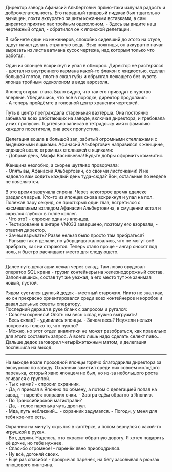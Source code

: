 Директор завода Афанасий Альбертович прямо-таки излучал радость и доброжелательность. Его парадный твидовый пиджак был тщательно вычищен, локти аккуратно зашиты кожаными вставками, а сам директор приятно пах тройным одеколоном.
\- Здесь вы видите наш чертёжный отдел, - обратился он к японской делегации.

В кабинете один из инженеров, спокойно сидевший до этого на стуле, вдруг начал делать странную вещь. Взяв ножницы, он аккуратно начал вырезать из листа ватмана кусок чертежа, над которым только что работал.

Один из японцев вскрикнул и упал в обморок. Директор не растерялся - достал из внутреннего кармана какой-то флакон с жидкостью, сделал большой глоток, плотно сжал губы и обрызгал лежащего без чувств японца тройным одеколоном в виде аэрозоля.

Японец открыл глаза. Было видно, что так его приводят в чувство впервые. Убедившись, что всё в порядке, директор продолжил:  
\- А теперь пройдёмте в головной центр хранения чертежей.

Путь в центр преграждала старенькая вахтёрша. Она постоянно забывала всех работающих на заводе, включая директора, и требовала у них пропуски. Тщательно записав в тетрадочку имя и фамилию каждого посетителя, она всех пропустила.

Делегация вошла в большой зал, забитый огромными стеллажами с выдвижными ящиками. Афанасий Альбертович направился к женщине, сидящей возле огромных стеллажей с ящиками:  
\- Добрый день, Марфа Васильевна! Будьте добры оформить коммитик.

Женщина незлобно, а скорее шутливо проворчала:  
\- Опять вы, Афанасий Альбертович, со своими листочками! И не надоело вам ходить каждый день туда-сюда?
Вон, остальные по неделе не появляются.
  
 В это время зазвучала сирена. Через некоторое время вдалеке раздался взрыв. Кто-то из японцев снова вскрикнул и упал на пол. Полежав пару секунд, он приоткрыл один глаз, встретился с насмешливым взглядом Афанасия Альбертовича, в смущении встал и скрылся глубоко в толпе коллег.  
 \- Что это? - спросил один из японцев.  
 \- Тестирование в ангаре VM033 завершено, поэтому его взорвали, - ответил директор.  
 \- Зачем взрывать? Разве нельзя было просто там прибраться?  
 \- Раньше так и делали, но уборщицы жаловались, что не могут всё прибрать, как ни стараются. Теперь стало проще - ангар сноcят под ноль, и быстро расчищают место для следующего.

***

Далее путь делагации лежал через склад. Там ловко орудовал оператор SQL крана - грузил контейнеры на железнодорожный состав. Заполнившись, состав тут же уезжал, а его место тут же занимал новый, пустой.

Рядом суетился щуплый дедок - местный старожил. Никто не знал как, но он прекрасно ориентировался среди всех контейнеров и коробок и давал дельные советы оператору.  
Последний держал в руке бланк с запросом и ругался:  
\- Совсем охренели! Опять им весь склад нужно выгрузить!  
\- Весь склад? - удивились японцы. - Зачем весь? Неужели нельзя попросить только то, что нужно?  
\- Можно, но этот отдел аналитики не может разобраться, как правильно для этого составить запрос. А всего лишь надо сделать селект пиво...  
Дальше дедок заговорил четырёжэтажным матом, и делегация поспешила на выход.

***

На выходе возле проходной японцы горячо благодарили директора за экскурсию по заводу.
Охранник заметил среди них совсем молодого паренька, который явно японцем не был, но из-за небольшого роста сливался с группой.  
\- Ты с ними? - спросил охранник.  
\- Да, я приехал в Японию по обмену, а потом с делегацией попал на завод, - паренёк поправил очки. - Завтра едём обратно в Японию.  
\- По Транссибирской магистрали?  
\- Да, - голос паренька чуть дрогнул.  
\- Мда, путь неблизкий... - охранник задумался. - Погоди, у меня для тебя кое-что есть.  

Охранник на минуту скрылся в каптёрке, а потом вернулся с какой-то игрушкой в руках.  
\- Вот, держи. Надеюсь, это скрасит обратную дорогу. Я хотел подарить её дочке, но тебе нужнее.  
\- Спасибо огромное! - паренёк явно приободрился.  
\- Ну всё, догоняй своих.  
\- Ещё раз спасибо! - прокричал паренёк, на бегу засовывая в рюкзак плюшевого пингвина.
